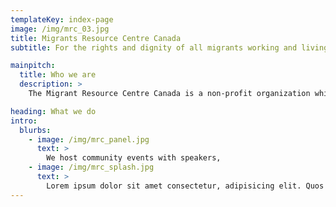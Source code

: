 ```yaml
---
templateKey: index-page
image: /img/mrc_03.jpg
title: Migrants Resource Centre Canada
subtitle: For the rights and dignity of all migrants working and living in Canada

mainpitch:
  title: Who we are
  description: >
    The Migrant Resource Centre Canada is a non-profit organization which aims to improve the lives of migrant and immigrant workers by advancing their rights and dignity while working and living in Canada.

heading: What we do
intro:
  blurbs:
    - image: /img/mrc_panel.jpg
      text: >
        We host community events with speakers,
    - image: /img/mrc_splash.jpg
      text: >
        Lorem ipsum dolor sit amet consectetur, adipisicing elit. Quos sit dolor saepe animi,
---
```

